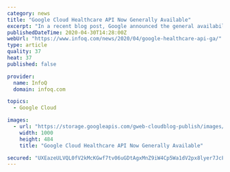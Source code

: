 ```yaml
---
category: news
title: "Google Cloud Healthcare API Now Generally Available"
excerpt: "In a recent blog post, Google announced the general availability of its Cloud Healthcare API. This service facilitates the exchange of healthcare data between solutions built on Google Cloud Platform (GCP) and applications."
publishedDateTime: 2020-04-30T14:28:00Z
webUrl: "https://www.infoq.com/news/2020/04/google-healthcare-api-ga/"
type: article
quality: 37
heat: 37
published: false

provider:
  name: InfoQ
  domain: infoq.com

topics:
  - Google Cloud

images:
  - url: "https://storage.googleapis.com/gweb-cloudblog-publish/images/research_analysis_RIIPzFB.max-1000x1000.png"
    width: 1000
    height: 484
    title: "Google Cloud Healthcare API Now Generally Available"

secured: "UXEazeULVQL0fV2kMcKGwf7tv06uGDtAgxMnZ9iW4Cp5Wa1dV2px8lyer7JcFdaFume1gIQJjzfgmfkGjr0TYJEda7B8o/1jkTtpjDMQ0ulS3BUa5W9vHyDbKNr5z4gXEZb0T35XwKJUCygLsz9cK1LPvN7zS7SE+143649SV1cXDyqT69/jog3YVBNXhWASAca1fuIDXOzF38qG2f3xBR7alehA8yDYde8ez/fcYocsIg55wVofedbUPKulkmpYkoh478oo72+9pgn3WaeZpOSnwO4X60Qt5Fc04ESlJNqmIpnTV2kJggvab8OvIHnT;rusUt4mJ83WMcP8+ZQfrDg=="
---
```



